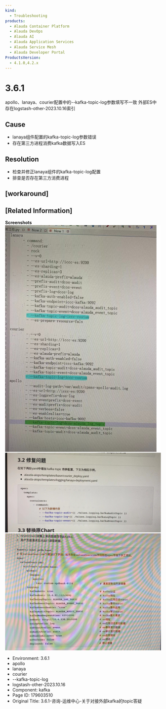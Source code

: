```yaml
---
kind:
  - Troubleshooting
products:
  - Alauda Container Platform
  - Alauda DevOps
  - Alauda AI
  - Alauda Application Services
  - Alauda Service Mesh
  - Alauda Developer Portal
ProductsVersion:
  - 4.1.0,4.2.x
---
```

<!-- A type of document that involves encountering a fault, diagnosing it, performing root cause analysis, and providing solutions. -->

# 3.6.1

apollo、lanaya、courier配置中的--kafka-topic-log参数填写不一致 外部ES中存在logstash-other-2023.10.16索引

## Cause
- lanaya组件配置的kafka-topic-log参数错误
- 存在第三方进程消费kafka数据写入ES

## Resolution
- 检查并修正lanaya组件的kafka-topic-log配置
- 排查是否存在第三方消费进程

## [workaround]

## [Related Information]
**Screenshots**
![](assets/3-6-1-zi-xun-yun-wei-zhong-xin-guan-yu-dui-jie-wai-bu-kafkade-topicda-yi/image-2023-12-28_10-26-25.png)![](assets/3-6-1-zi-xun-yun-wei-zhong-xin-guan-yu-dui-jie-wai-bu-kafkade-topicda-yi/image-2023-12-28_10-26-59.png)![](assets/3-6-1-zi-xun-yun-wei-zhong-xin-guan-yu-dui-jie-wai-bu-kafkade-topicda-yi/image-2023-12-28_10-27-7.png)
- Environment: 3.6.1
- apollo
- lanaya
- courier
- --kafka-topic-log
- logstash-other-2023.10.16
- Component: kafka
- Page ID: 179603510
- Original Title: 3.6.1-咨询-运维中心-关于对接外部kafka的topic答疑
